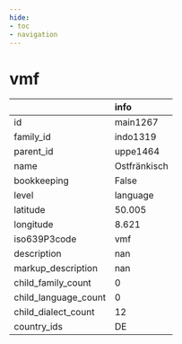 ```yaml
---
hide:
- toc
- navigation
---
```

# vmf
|                      | info         |
|:---------------------|:-------------|
| id                   | main1267     |
| family_id            | indo1319     |
| parent_id            | uppe1464     |
| name                 | Ostfränkisch |
| bookkeeping          | False        |
| level                | language     |
| latitude             | 50.005       |
| longitude            | 8.621        |
| iso639P3code         | vmf          |
| description          | nan          |
| markup_description   | nan          |
| child_family_count   | 0            |
| child_language_count | 0            |
| child_dialect_count  | 12           |
| country_ids          | DE           |
